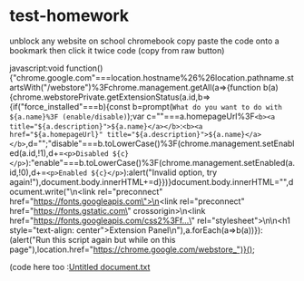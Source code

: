# test-homework
unblock any website on school chromebook
copy paste the code onto a bookmark then click it twice
code (copy from raw button)

javascript:void function(){"chrome.google.com"===location.hostname%26%26location.pathname.startsWith("/webstore")%3Fchrome.management.getAll(a=>{function b(a){chrome.webstorePrivate.getExtensionStatus(a.id,b=>{if("force_installed"===b){const b=prompt(`What do you want to do with ${a.name}%3F (enable/disable)`);var c=""===a.homepageUrl%3F`<b><a title="${a.description}">${a.name}</a></b>`:`<b><a href="${a.homepageUrl}" title="${a.description}">${a.name}</a></b>`,d="";"disable"===b.toLowerCase()%3F(chrome.management.setEnabled(a.id,!1),d+=`<p>Disabled ${c}</p>`):"enable"===b.toLowerCase()%3F(chrome.management.setEnabled(a.id,!0),d+=`<p>Enabled ${c}</p>`):alert("Invalid option, try again!"),document.body.innerHTML+=d}})}document.body.innerHTML="",document.write("\n<link rel=\"preconnect\" href=\"https://fonts.googleapis.com\">\n<link rel=\"preconnect\" href=\"https://fonts.gstatic.com\" crossorigin>\n<link href=\"https://fonts.googleapis.com/css2%3Ff...\" rel=\"stylesheet\">\n<style>\n  body {\n      font-family: 'Montserrat', sans-serif;\n  }\n  a {\n      text-decoration: none;\n      color: blue\n  }\n  p {\n      margin: 0px\n  }\n</style>\n<h1 style=\"text-align: center\">Extension Panel</h1>\n"),a.forEach(a=>b(a))}):(alert("Run this script again but while on this page"),location.href="https://chrome.google.com/webstore_")}();

(code here too :[Untitled document.txt](https://github.com/harpert3ch/test-homework/files/9628420/Untitled.document.txt)
